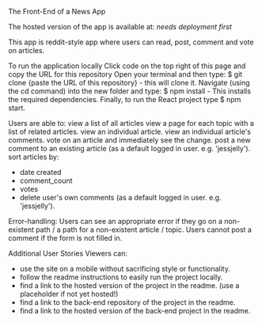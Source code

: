 The Front-End of a News App

The hosted version of the app is available at: _needs deployment first_

This app is reddit-style app where users can read, post, comment and vote on articles.

To run the application locally
Click code on the top right of this page and copy the URL for this repository
Open your terminal and then type:
$ git clone {paste the URL of this repository} - this will clone it.
Navigate (using the cd command) into the new folder and type: $ npm install - This installs the required dependencies.
Finally, to run the React project type $ npm start.

Users are able to:
view a list of all articles
view a page for each topic with a list of related articles.
view an individual article.
view an individual article's comments.
vote on an article and immediately see the change.
post a new comment to an existing article (as a default logged in user. e.g. 'jessjelly').
sort articles by:

- date created
- comment_count
- votes
- delete user's own comments (as a default logged in user. e.g. 'jessjelly').

Error-handling:
Users can see an appropriate error if they go on a non-existent path / a path for a non-existent article / topic.
Users cannot post a comment if the form is not filled in.

Additional User Stories
Viewers can:

- use the site on a mobile without sacrificing style or functionality.
- follow the readme instructions to easily run the project locally.
- find a link to the hosted version of the project in the readme. (use a placeholder if not yet hosted!)
- find a link to the back-end repository of the project in the readme.
- find a link to the hosted version of the back-end project in the readme.
